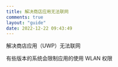 ```yaml
---
title: 解决商店应用无法联网
comments: true
layout: "guide"
date: 2022-12-22 09:43:49
---
```


解决商店应用（UWP）无法联网

有些版本的系统会限制应用的使用 WLAN 权限
